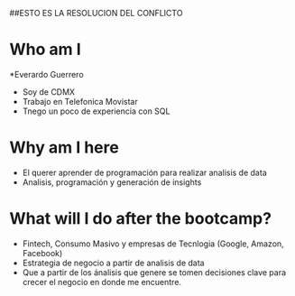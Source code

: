 
##ESTO ES LA RESOLUCION DEL CONFLICTO 
# Who  am I

*Everardo Guerrero
* Soy de CDMX
* Trabajo en Telefonica Movistar
* Tnego un poco de experiencia con SQL 

# Why am I here

* El querer aprender de programación para realizar analisis de data 
* Analisis, programación y generación de insights

# What will I do after the bootcamp?
* Fintech, Consumo Masivo y empresas de Tecnlogia (Google, Amazon, Facebook)
* Estrategia de negocio a partir de analisis de data
* Que a partir de los ánalisis que genere se tomen decisiones clave para crecer el negocio en donde me encuentre.
